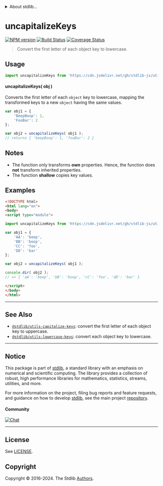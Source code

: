 <!--

@license Apache-2.0

Copyright (c) 2018 The Stdlib Authors.

Licensed under the Apache License, Version 2.0 (the "License");
you may not use this file except in compliance with the License.
You may obtain a copy of the License at

   http://www.apache.org/licenses/LICENSE-2.0

Unless required by applicable law or agreed to in writing, software
distributed under the License is distributed on an "AS IS" BASIS,
WITHOUT WARRANTIES OR CONDITIONS OF ANY KIND, either express or implied.
See the License for the specific language governing permissions and
limitations under the License.

-->


<details>
  <summary>
    About stdlib...
  </summary>
  <p>We believe in a future in which the web is a preferred environment for numerical computation. To help realize this future, we've built stdlib. stdlib is a standard library, with an emphasis on numerical and scientific computation, written in JavaScript (and C) for execution in browsers and in Node.js.</p>
  <p>The library is fully decomposable, being architected in such a way that you can swap out and mix and match APIs and functionality to cater to your exact preferences and use cases.</p>
  <p>When you use stdlib, you can be absolutely certain that you are using the most thorough, rigorous, well-written, studied, documented, tested, measured, and high-quality code out there.</p>
  <p>To join us in bringing numerical computing to the web, get started by checking us out on <a href="https://github.com/stdlib-js/stdlib">GitHub</a>, and please consider <a href="https://opencollective.com/stdlib">financially supporting stdlib</a>. We greatly appreciate your continued support!</p>
</details>

# uncapitalizeKeys

[![NPM version][npm-image]][npm-url] [![Build Status][test-image]][test-url] [![Coverage Status][coverage-image]][coverage-url] <!-- [![dependencies][dependencies-image]][dependencies-url] -->

> Convert the first letter of each object key to lowercase.

<!-- Section to include introductory text. Make sure to keep an empty line after the intro `section` element and another before the `/section` close. -->

<section class="intro">

</section>

<!-- /.intro -->

<!-- Package usage documentation. -->



<section class="usage">

## Usage

```javascript
import uncapitalizeKeys from 'https://cdn.jsdelivr.net/gh/stdlib-js/utils-uncapitalize-keys@esm/index.mjs';
```

#### uncapitalizeKeys( obj )

Converts the first letter of each `object` key to lowercase, mapping the transformed keys to a new `object` having the same values.

```javascript
var obj1 = {
    'BeepBoop': 1,
    'FooBar': 2
};

var obj2 = uncapitalizeKeys( obj1 );
// returns { 'beepBoop': 1, 'fooBar': 2 }
```

</section>

<!-- /.usage -->

<!-- Package usage notes. Make sure to keep an empty line after the `section` element and another before the `/section` close. -->

<section class="notes">

## Notes

-   The function only transforms **own** properties. Hence, the function does **not** transform inherited properties.
-   The function **shallow** copies key values.

</section>

<!-- /.notes -->

<!-- Package usage examples. -->

<section class="examples">

## Examples

<!-- eslint no-undef: "error" -->

```html
<!DOCTYPE html>
<html lang="en">
<body>
<script type="module">

import uncapitalizeKeys from 'https://cdn.jsdelivr.net/gh/stdlib-js/utils-uncapitalize-keys@esm/index.mjs';

var obj1 = {
    'AA': 'beep',
    'BB': 'boop',
    'CC': 'foo',
    'DD': 'bar'
};

var obj2 = uncapitalizeKeys( obj1 );

console.dir( obj2 );
// => { 'aA': 'beep', 'bB': 'boop', 'cC': 'foo', 'dD': 'bar' }

</script>
</body>
</html>
```

</section>

<!-- /.examples -->

<!-- Section to include cited references. If references are included, add a horizontal rule *before* the section. Make sure to keep an empty line after the `section` element and another before the `/section` close. -->

<section class="references">

</section>

<!-- /.references -->

<!-- Section for related `stdlib` packages. Do not manually edit this section, as it is automatically populated. -->

<section class="related">

* * *

## See Also

-   <span class="package-name">[`@stdlib/utils-capitalize-keys`][@stdlib/utils/capitalize-keys]</span><span class="delimiter">: </span><span class="description">convert the first letter of each object key to uppercase.</span>
-   <span class="package-name">[`@stdlib/utils-lowercase-keys`][@stdlib/utils/lowercase-keys]</span><span class="delimiter">: </span><span class="description">convert each object key to lowercase.</span>

</section>

<!-- /.related -->

<!-- Section for all links. Make sure to keep an empty line after the `section` element and another before the `/section` close. -->


<section class="main-repo" >

* * *

## Notice

This package is part of [stdlib][stdlib], a standard library with an emphasis on numerical and scientific computing. The library provides a collection of robust, high performance libraries for mathematics, statistics, streams, utilities, and more.

For more information on the project, filing bug reports and feature requests, and guidance on how to develop [stdlib][stdlib], see the main project [repository][stdlib].

#### Community

[![Chat][chat-image]][chat-url]

---

## License

See [LICENSE][stdlib-license].


## Copyright

Copyright &copy; 2016-2024. The Stdlib [Authors][stdlib-authors].

</section>

<!-- /.stdlib -->

<!-- Section for all links. Make sure to keep an empty line after the `section` element and another before the `/section` close. -->

<section class="links">

[npm-image]: http://img.shields.io/npm/v/@stdlib/utils-uncapitalize-keys.svg
[npm-url]: https://npmjs.org/package/@stdlib/utils-uncapitalize-keys

[test-image]: https://github.com/stdlib-js/utils-uncapitalize-keys/actions/workflows/test.yml/badge.svg?branch=main
[test-url]: https://github.com/stdlib-js/utils-uncapitalize-keys/actions/workflows/test.yml?query=branch:main

[coverage-image]: https://img.shields.io/codecov/c/github/stdlib-js/utils-uncapitalize-keys/main.svg
[coverage-url]: https://codecov.io/github/stdlib-js/utils-uncapitalize-keys?branch=main

<!--

[dependencies-image]: https://img.shields.io/david/stdlib-js/utils-uncapitalize-keys.svg
[dependencies-url]: https://david-dm.org/stdlib-js/utils-uncapitalize-keys/main

-->

[chat-image]: https://img.shields.io/gitter/room/stdlib-js/stdlib.svg
[chat-url]: https://app.gitter.im/#/room/#stdlib-js_stdlib:gitter.im

[stdlib]: https://github.com/stdlib-js/stdlib

[stdlib-authors]: https://github.com/stdlib-js/stdlib/graphs/contributors

[umd]: https://github.com/umdjs/umd
[es-module]: https://developer.mozilla.org/en-US/docs/Web/JavaScript/Guide/Modules

[deno-url]: https://github.com/stdlib-js/utils-uncapitalize-keys/tree/deno
[deno-readme]: https://github.com/stdlib-js/utils-uncapitalize-keys/blob/deno/README.md
[umd-url]: https://github.com/stdlib-js/utils-uncapitalize-keys/tree/umd
[umd-readme]: https://github.com/stdlib-js/utils-uncapitalize-keys/blob/umd/README.md
[esm-url]: https://github.com/stdlib-js/utils-uncapitalize-keys/tree/esm
[esm-readme]: https://github.com/stdlib-js/utils-uncapitalize-keys/blob/esm/README.md
[branches-url]: https://github.com/stdlib-js/utils-uncapitalize-keys/blob/main/branches.md

[stdlib-license]: https://raw.githubusercontent.com/stdlib-js/utils-uncapitalize-keys/main/LICENSE

<!-- <related-links> -->

[@stdlib/utils/capitalize-keys]: https://github.com/stdlib-js/utils-capitalize-keys/tree/esm

[@stdlib/utils/lowercase-keys]: https://github.com/stdlib-js/utils-lowercase-keys/tree/esm

<!-- </related-links> -->

</section>

<!-- /.links -->
